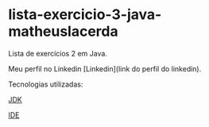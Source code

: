 # lista-exercicio-3-java-matheuslacerda
Lista de exercícios 2 em Java.

Meu perfil no Linkedin [Linkedin](link do perfil do linkedin).

Tecnologias utilizadas:

[JDK](https://www.oracle.com/java/technologies/downloads/)

[IDE](https://code.visualstudio.com/Download)

